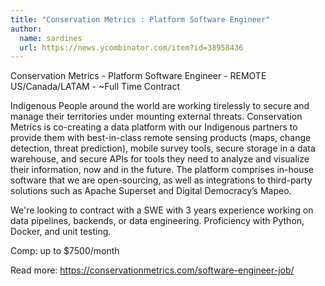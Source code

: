 ```yaml
---
title: "Conservation Metrics : Platform Software Engineer"
author:
  name: sardines
  url: https://news.ycombinator.com/item?id=38958436
---
```

Conservation Metrics - Platform Software Engineer - REMOTE US&#x2F;Canada&#x2F;LATAM - ~Full Time Contract

Indigenous People around the world are working tirelessly to secure and manage their territories under mounting external threats. Conservation Metrics is co-creating a data platform with our Indigenous partners to provide them with best-in-class remote sensing products (maps, change detection, threat prediction), mobile survey tools, secure storage in a data warehouse, and secure APIs for tools they need to analyze and visualize their information, now and in the future. The platform comprises in-house software that we are open-sourcing, as well as integrations to third-party solutions such as Apache Superset and Digital Democracy’s Mapeo.

We&#x27;re looking to contract with a SWE with 3 years experience working on data pipelines, backends, or data engineering. Proficiency with Python, Docker, and unit testing.

Comp: up to $7500&#x2F;month

Read more: <a href="https:&#x2F;&#x2F;conservationmetrics.com&#x2F;software-engineer-job&#x2F;" rel="nofollow">https:&#x2F;&#x2F;conservationmetrics.com&#x2F;software-engineer-job&#x2F;</a>

